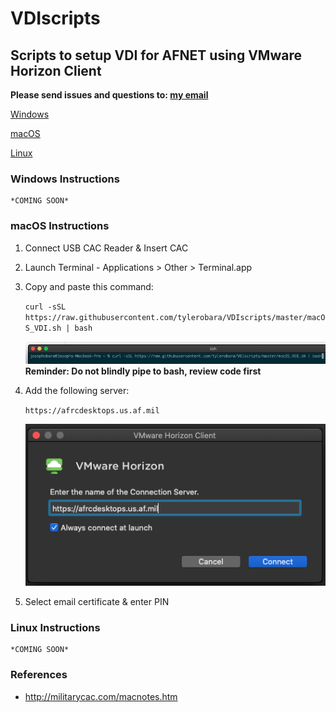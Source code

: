 # VDIscripts
## Scripts to setup VDI for AFNET using VMware Horizon Client
**Please send issues and questions to: [my email](mailto:josephobara+VDI@gmail.com)**

[Windows](https://github.com/tylerobara/VDIscripts/blob/master/README.md#windows-instructions)

[macOS](https://github.com/tylerobara/VDIscripts/blob/master/README.md#macos-instructions)

[Linux](https://github.com/tylerobara/VDIscripts/blob/master/README.md#linux-instructions)

### Windows Instructions
    *COMING SOON*

### macOS Instructions
1) Connect USB CAC Reader & Insert CAC

2) Launch Terminal - Applications > Other > Terminal.app

3) Copy and paste this command:

     `curl -sSL https://raw.githubusercontent.com/tylerobara/VDIscripts/master/macOS_VDI.sh | bash`
     
     ![curl Image](https://github.com/tylerobara/VDIscripts/raw/master/macOS_curl.png)
          **Reminder: Do not blindly pipe to bash, review code first**

4) Add the following server:

     `https://afrcdesktops.us.af.mil`
     
      ![horizon image](https://github.com/tylerobara/VDIscripts/raw/master/macOS_horizon.png)

5) Select email certificate & enter PIN


### Linux Instructions
    *COMING SOON*

### References
- http://militarycac.com/macnotes.htm

